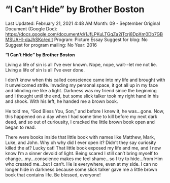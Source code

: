 # “I Can’t Hide” by Brother Boston

Last Updated: February 21, 2021 4:48 AM
Month: 09 - September
Original Document (Google Doc): https://docs.google.com/document/d/1JfLPKuLTGqZa2iTcrj8DpXm0Db7GBMSUAHl-daJhSKo/edit
Program: Picture Essay
Suggest for blog: No
Suggest for program mailing: No
Year: 2016

**“I Can’t Hide” by Brother Boston**

Living a life of sin is all I’ve ever known. Nope, nope, wait--let me not lie. Living a life of sin is all I’ve ever done.

I don’t know when this called conscience came into my life and brought with it unwelcomed strife. Invading my personal space, it got all up in my face and blinding me like a light. Darkness was my friend since the beginning and I thought until the end, but some slick talker took my right hand in his and shook. With his left, he handed me a brown book.

He told me, “God Bless You, Son,” and before I knew it, he was...gone. Now, this happened on a day when I had some time to kill before my next dark deed, and so out of curiousity, I cracked the little brown book open and began to read.

There were books inside that little book with names like Matthew, Mark, Luke, and John. Why oh why did I ever open it? Didn’t they say curiosity killed the at? Lucky cat! That little book exposed my life and me, and I now know I’m a sinner devoid of light. Being scared I still can’t bring myself to change...my...conscience makes me feel shame…so I try to hide...from Him who created me...but I can’t. He is everywhere, even at my side. I can no longer hide in darkness because some slick talker gave me a little brown book that contains life. Be blessed, everyone!